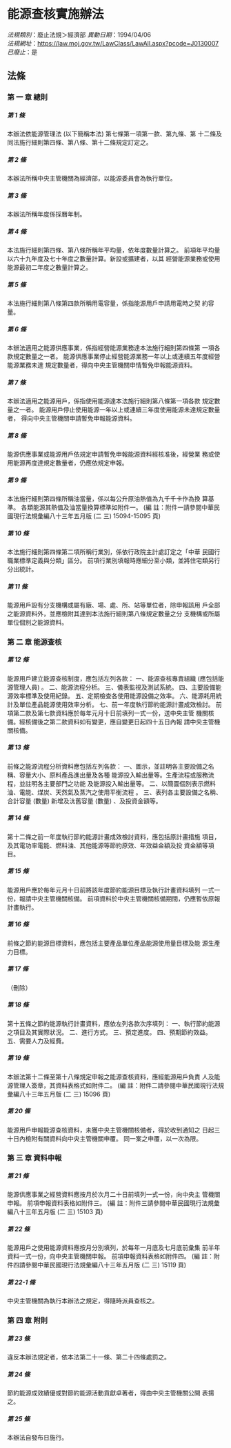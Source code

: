 # 能源查核實施辦法

*法規類別*：廢止法規＞經濟部
*異動日期*：1994/04/06  
*法規網址*：https://law.moj.gov.tw/LawClass/LawAll.aspx?pcode=J0130007
*已廢止*：是


## 法條
### 第 一 章 總則

##### 第 1 條
本辦法依能源管理法 (以下簡稱本法) 第七條第一項第一款、第九條、第
十二條及同法施行細則第四條、第八條、第十二條規定訂定之。

##### 第 2 條
本辦法所稱中央主管機關為經濟部，以能源委員會為執行單位。

##### 第 3 條
本辦法所稱年度係採曆年制。

##### 第 4 條
本法施行細則第四條、第八條所稱年平均量，依年度數量計算之。
前項年平均量以六十九年度及七十年度之數量計算。新設或擴建者，以其
經營能源業務或使用能源最初二年度之數量計算之。

##### 第 5 條
本法施行細則第八條第四款所稱用電容量，係指能源用戶申請用電時之契
約容量。

##### 第 6 條
本辦法適用之能源供應事業，係指經營能源業務達本法施行細則第四條第
一項各款規定數量之一者。
能源供應事業停止經營能源業務一年以上或連續五年度經營能源業務未達
規定數量者，得向中央主管機關申情暫免申報能源資料。

##### 第 7 條
本辦法適用之能源用戶，係指使用能源達本法施行細則第八條第一項各款
規定數量之一者。
能源用戶停止使用能源一年以上或連續三年度使用能源未達規定數量者，
得向中央主管機關申請暫免申報能源資料。

##### 第 8 條
能源供應事業或能源用戶依規定申請暫免申報能源資料經核准後，經營業
務或使用能源再度達規定數量者，仍應依規定申報。

##### 第 9 條
本法施行細則第四條所稱油當量，係以每公升原油熱值為九千千卡作為換
算基準。
各類能源其熱值及油當量換算標準如附件一。
 (編      註：附件一請參閱中華民國現行法規彙編八十三年五月版 (二
三) 15094-15095 頁)

##### 第 10 條
本法施行細則第四條第二項所稱行業別，係依行政院主計處訂定之「中華
民國行職業標準定義與分類」區分。
前項行業別填報時應細分至小類，並將住宅類另行分出統計。

##### 第 11 條
能源用戶設有分支機構或屬有廠、場、處、所、站等單位者，除申報該用
戶全部之能源資料外，並應檢附其達到本法施行細則第八條規定數量之分
支機構或所屬單位個別之能源資料。

### 第 二 章 能源查核

##### 第 12 條
能源用戶建立能源查核制度，應包括左列各款：
一、能源查核專責組織 (應包括能源管理人員) 。
二、能源流程分析。
三、儀表監視及測試系統。
四、主要設備能源效率標準及使用紀錄。
五、定期檢查各使用能源設備之效率。
六、能源耗用統計及單位產品能源使用效率分析。
七、前一年度執行節約能源計畫成效檢討。
前項第二款及第七款資料應於每年元月十日前填列一式一份，送中央主管
機關核備。經核備後之第二款資料如有變更，應自變更日起四十五日內報
請中央主管機關核備。


##### 第 13 條
前條之能源流程分析資料應包括左列各款：
一、圖示，並註明各主要設備之名稱、容量大小、原料產品進出量及各種
    能源投入輸出量等。生產流程或服務流程，並註明各主要部門之功能
    及能源投入輸出量等。
二、以簡圖個別表示燃料油、電能、煤炭、天然氣及蒸汽之使用平衡流程
    。
三、表列各主要設備之名稱、合計容量 (數量) 新增及汰舊容量 (數量)
    、及投資金額等。


##### 第 14 條
第十二條之前一年度執行節約能源計畫成效檢討資料，應包括原計畫措施
項目，及其電功率電能、燃料油、其他能源等節約原效、年效益金額及投
資金額等項目。

##### 第 15 條
能源用戶應於每年元月十日前將該年度節約能源目標及執行計畫資料填列
一式一份，報請中央主管機關核備。
前項資料於中央主管機關核備期間，仍應暫依原報計畫執行。

##### 第 16 條
前條之節約能源目標資料，應包括主要產品單位產品能源使用量目標及能
源生產力目標。

##### 第 17 條
（刪除）

##### 第 18 條
第十五條之節約能源執行計畫資料，應依左列各款次序填列：
一、執行節約能源之項目及其實際狀況。
二、進行方式。
三、預定進度。
四、預期節約效益。
五、需要人力及經費。


##### 第 19 條
本辦法第十二條至第十八條規定申報之能源查核資料，應經能源用戶負責
人及能源管理人簽章，其資料表格式如附件二。
 (編      註：附件二請參閱中華民國現行法規彙編八十三年五月版 (二
三) 15096 頁)

##### 第 20 條
能源用戶申報能源查核資料，未獲中央主管機關核備者，得於收到通知之
日起三十日內檢附有關資料向中央主管機關申覆。
同一案之申覆，以一次為限。

### 第 三 章 資料申報

##### 第 21 條
能源供應事業之經營資料應按月於次月二十日前填列一式一份，向中央主
管機關申報。
前項申報資料表格如附件三。
 (編      註：附件三請參閱中華民國現行法規彙編八十三年五月版 (二
三) 15103 頁)

##### 第 22 條
能源用戶之使用能源資料應按月分別填列，於每年一月底及七月底前彙集
前半年資料一式一份，向中央主管機關申報。
前項申報資料表格如附件四。
 (編      註：附件四請參閱中華民國現行法規彙編八十三年五月版 (二
三) 15119 頁)

##### 第 22-1 條
中央主管機關為執行本辦法之規定，得隨時派員查核之。

### 第 四 章 附則

##### 第 23 條
違反本辦法規定者，依本法第二十一條、第二十四條處罰之。

##### 第 24 條
節約能源成效績優或對節約能源活動貢獻卓著者，得由中央主管機關公開
表揚之。

##### 第 25 條
本辦法自發布日施行。


